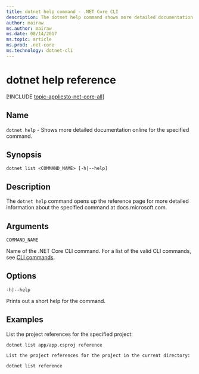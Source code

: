 ```yaml
---
title: dotnet help command - .NET Core CLI
description: The dotnet help command shows more detailed documentation online for the specified command.
author: mairaw
ms.author: mairaw
ms.date: 08/14/2017
ms.topic: article
ms.prod: .net-core
ms.technology: dotnet-cli
---
```

# dotnet help reference

[!INCLUDE [topic-appliesto-net-core-all](../../../includes/topic-appliesto-net-core-2plus.md)]

## Name

`dotnet help` - Shows more detailed documentation online for the specified command.

## Synopsis

`dotnet list <COMMAND_NAME> [-h|--help]`

## Description

The `dotnet help` command opens up the reference page for more detailed information about the specified command at docs.microsoft.com.

## Arguments

`COMMAND_NAME`

Name of the .NET Core CLI command. For a list of the valid CLI commands, see [CLI commands](index.md#cli-commands).

## Options

`-h|--help`

Prints out a short help for the command.

## Examples

List the project references for the specified project:

```console
dotnet list app/app.csproj reference
```

```console
List the project references for the project in the current directory:
```
`dotnet list reference`
